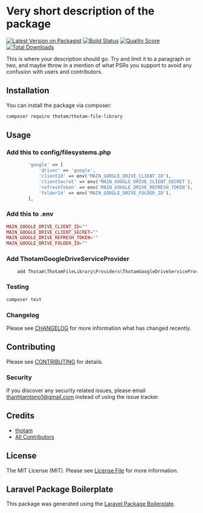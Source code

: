 # Very short description of the package

[![Latest Version on Packagist](https://img.shields.io/packagist/v/thotam/thotam-file-library.svg?style=flat-square)](https://packagist.org/packages/thotam/thotam-file-library)
[![Build Status](https://img.shields.io/travis/thotam/thotam-file-library/master.svg?style=flat-square)](https://travis-ci.org/thotam/thotam-file-library)
[![Quality Score](https://img.shields.io/scrutinizer/g/thotam/thotam-file-library.svg?style=flat-square)](https://scrutinizer-ci.com/g/thotam/thotam-file-library)
[![Total Downloads](https://img.shields.io/packagist/dt/thotam/thotam-file-library.svg?style=flat-square)](https://packagist.org/packages/thotam/thotam-file-library)

This is where your description should go. Try and limit it to a paragraph or two, and maybe throw in a mention of what PSRs you support to avoid any confusion with users and contributors.

## Installation

You can install the package via composer:

```bash
composer require thotam/thotam-file-library
```

## Usage

### Add this to config/filesystems.php

```php
        'google' => [
            'driver' => 'google',
            'clientId' => env('MAIN_GOOGLE_DRIVE_CLIENT_ID'),
            'clientSecret' => env('MAIN_GOOGLE_DRIVE_CLIENT_SECRET'),
            'refreshToken' => env('MAIN_GOOGLE_DRIVE_REFRESH_TOKEN'),
            'folderId' => env('MAIN_GOOGLE_DRIVE_FOLDER_ID'),
        ],
```

### Add this to .env

```php
MAIN_GOOGLE_DRIVE_CLIENT_ID=""
MAIN_GOOGLE_DRIVE_CLIENT_SECRET=""
MAIN_GOOGLE_DRIVE_REFRESH_TOKEN=""
MAIN_GOOGLE_DRIVE_FOLDER_ID=""
```

### Add ThotamGoogleDriveServiceProvider

```php
    add Thotam\ThotamFileLibrary\Providers\ThotamGoogleDriveServiceProvider::class to 'providers' in config/app.php
```

### Testing

```bash
composer test
```

### Changelog

Please see [CHANGELOG](CHANGELOG.md) for more information what has changed recently.

## Contributing

Please see [CONTRIBUTING](CONTRIBUTING.md) for details.

### Security

If you discover any security related issues, please email thanhtamtqno1@gmail.com instead of using the issue tracker.

## Credits

-   [thotam](https://github.com/thotam)
-   [All Contributors](../../contributors)

## License

The MIT License (MIT). Please see [License File](LICENSE.md) for more information.

## Laravel Package Boilerplate

This package was generated using the [Laravel Package Boilerplate](https://laravelpackageboilerplate.com).
